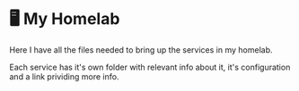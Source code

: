 # 🖥 My Homelab

Here I have all the files needed to bring up the services in my homelab.

Each service has it's own folder with relevant info about it, it's configuration and a link prividing more info.
